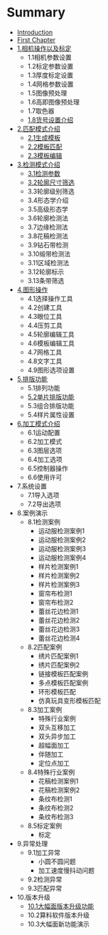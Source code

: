 # Summary

* [Introduction](README.md)
* [First Chapter](chapter1.md)
* [1.相机操作以及标定](1xiang-ji-cao-zuo-yi-ji-biao-ding.md)
  * 1.1相机参数设置
  * 1.2标定参数设置
  * 1.3厚度标定设置
  * 1.4网格参数设置
  * 1.5图像预处理
  * 1.6高即图像预处理
  * 1.7取色器
  * [1.8货号设置介绍](1xiang-ji-cao-zuo-yi-ji-biao-ding/18huo-hao-she-zhi-jie-shao.md)
* [2.匹配模式介绍](2huo-hao-she-zhi-jie-shao.md)
  * [2.1生成模板](2huo-hao-she-zhi-jie-shao/21sheng-cheng-mo-ban.md)
  * [2.2模板匹配](2huo-hao-she-zhi-jie-shao/22mo-ban-pi-pei.md)
  * [2.3模板编辑](2huo-hao-she-zhi-jie-shao/23mo-ban-bian-ji.md)
* [3.检测模式介绍](4jian-ce-mo-shi-jie-shao.md)
  * [3.1检测参数](4jian-ce-mo-shi-jie-shao/31jian-ce-can-shu.md)
  * [3.2轮廓尺寸筛选](4jian-ce-mo-shi-jie-shao/32lun-kuo-chi-cun-shai-xuan.md)
  * 3.3轮廓级别筛选
  * 3.4形态学介绍
  * 3.5高级形态学
  * 3.6轮廓检测法
  * 3.7边缘检测法
  * 3.8花稿检测法
  * 3.9钻石带检测
  * 3.10缎带检测法
  * 3.11区域检测法
  * 3.12轮廓标示
  * 3.13条带筛选
* [4.图形操作](5tu-xing-cao-zuo.md)
  * 4.1选择操作工具
  * 4.2创建工具
  * 4.3眼位工具
  * 4.4压剪工具
  * 4.5轮廓编辑工具
  * 4.6模板编辑工具
  * 4.7网格工具
  * 4.8文字工具
  * 4.9图形选项设置
* [5.排版功能](6pai-ban-gong-neng.md)
  * 5.1排列功能
  * [5.2单片排版功能](6pai-ban-gong-neng/52dan-pian-pai-lie-gong-neng.md)
  * 5.3组合排版功能
  * 5.4样片属性设置
* [6.加工模式介绍](7jia-gong-mo-shi-jie-shao.md)
  * 6.1运动配置
  * 6.2加工模式
  * 6.3图层选项
  * 6.4加工选项
  * 6.5控制器操作
  * 6.6使用许可
* 7.系统设置
  * 7.1导入选项
  * 7.2导出选项
* 8.案例演示
  * 8.1检测案例
    * 运动服检测案例1
    * 运动服检测案例2
    * 运动服检测案例3
    * 运动服检测案例4
    * 样片检测案例1
    * 样片检测案例2
    * 样片检测案例3
    * 窗帘布检测1
    * 窗帘布检测2
    * 蕾丝花边检测1
    * 蕾丝花边检测2
    * 蕾丝花边检测3
    * 蕾丝花边检测4
  * 8.2匹配案例
    * 绣片匹配案例1
    * 绣片匹配案例2
    * 链接模板匹配案例
    * 多点模板匹配案例
    * 环形模板匹配
    * 仿真玩具变形模板匹配
  * 8.3加工案例
    * 特殊行业案例
    * 双头互移加工
    * 双头异步加工
    * 超幅面加工
    * 伴随加工
    * 定位点加工
  * 8.4特殊行业案例
    * 花稿检测案例1
    * 花稿检测案例2
    * 条纹布检测1
    * 条纹布检测2
    * 条纹布检测3
  * 8.5标定案例
    * 标定
* 9.异常处理
  * 9.1加工异常
    * 小圆不圆问题
    * 加工速度慢抖动问题
  * 9.2检测异常
  * 9.3匹配异常
* 10.版本升级
  * [10.1大幅面版本升级功能](101da-fu-mian-ban-ben-sheng-ji-gong-neng.md)
  * 10.2算料软件版本升级
  * 10.3大幅面新功能演示


